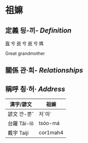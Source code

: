 # 祖嫲
## 定義 딍-끼- _Definition_
[我](member1.md) 兮 [爸](member2.md) 兮 [爸](member8.md) 兮 媽

Great grandmother

## 關係 관·희- _Relationships_

## 稱呼 칑·허· _Address_

漢字/諺文 | 祖嫲
--- | ---
諺文 깐-뿐ˆ | 저ˊ마ˊ
台羅 Tâi-lô | tsóo-má
戴字 Taiji | cor1mah4


